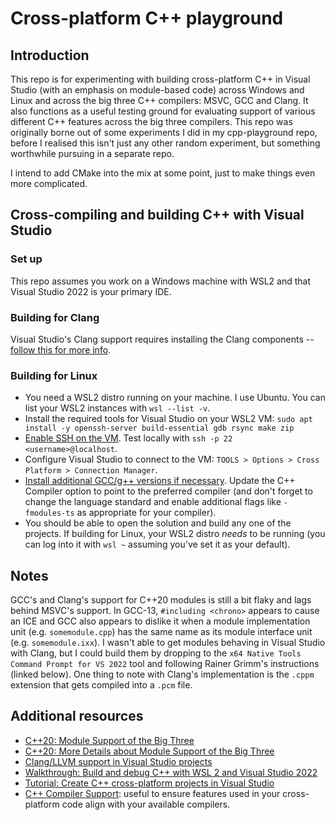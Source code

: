 # Cross-platform C++ playground

## Introduction

This repo is for experimenting with building cross-platform C++ in Visual Studio (with an emphasis on module-based code) across Windows and Linux and across the big three C++ compilers: MSVC, GCC and Clang. It also functions as a useful testing ground for evaluating support of various different C++ features across the big three compilers. This repo was originally borne out of some experiments I did in my cpp-playground repo, before I realised this isn't just any other random experiment, but something worthwhile pursuing in a separate repo.

I intend to add CMake into the mix at some point, just to make things even more complicated.

## Cross-compiling and building C++ with Visual Studio

### Set up

This repo assumes you work on a Windows machine with WSL2 and that Visual Studio 2022 is your primary IDE.

### Building for Clang

Visual Studio's Clang support requires installing the Clang components -- [follow this for more info](https://learn.microsoft.com/en-us/cpp/build/clang-support-msbuild?view=msvc-170).

### Building for Linux

* You need a WSL2 distro running on your machine. I use Ubuntu. You can list your WSL2 instances with `wsl --list -v`.
* Install the required tools for Visual Studio on your WSL2 VM: `sudo apt install -y openssh-server build-essential gdb rsync make zip`
* [Enable SSH on the VM](https://jmmv.dev/2022/02/wsl-ssh-access.html). Test locally with `ssh -p 22 <username>@localhost`.
* Configure Visual Studio  to connect to the VM: `TOOLS > Options > Cross Platform > Connection Manager`.
* [Install additional GCC/g++ versions if necessary](https://phoenixnap.com/kb/install-gcc-ubuntu). Update the C++ Compiler option to point to the preferred compiler (and don't forget to change the language standard and enable additional flags like `-fmodules-ts` as appropriate for your compiler).
* You should be able to open the solution and build any one of the projects. If building for Linux, your WSL2 distro _needs_ to be running (you can log into it with `wsl ~` assuming you've set it as your default).

## Notes

GCC's and Clang's support for C++20 modules is still a bit flaky and lags behind MSVC's support. In GCC-13, `#including <chrono>` appears to cause an ICE and GCC also appears to dislike it when a module implementation unit (e.g. `somemodule.cpp`) has the same name as its module interface unit (e.g. `somemodule.ixx`). I wasn't able to get modules behaving in Visual Studio with Clang, but I could build them by dropping to the `x64 Native Tools Command Prompt for VS 2022` tool and following Rainer Grimm's instructions (linked below). One thing to note with Clang's implementation is the `.cppm` extension that gets compiled into a `.pcm` file.

## Additional resources

* [C++20: Module Support of the Big Three](https://www.modernescpp.com/index.php/c20-module-support-of-the-big-three-compilers/)
* [C++20: More Details about Module Support of the Big Three](https://www.modernescpp.com/index.php/c20-more-details-about-module-support-of-the-big-three/)
* [Clang/LLVM support in Visual Studio projects](https://learn.microsoft.com/en-us/cpp/build/clang-support-msbuild?view=msvc-170)
* [Walkthrough: Build and debug C++ with WSL 2 and Visual Studio 2022](https://learn.microsoft.com/en-us/cpp/build/walkthrough-build-debug-wsl2?view=msvc-170)
* [Tutorial: Create C++ cross-platform projects in Visual Studio](https://learn.microsoft.com/en-us/cpp/build/get-started-linux-cmake?view=msvc-170)
* [C++ Compiler Support](https://en.cppreference.com/w/cpp/compiler_support): useful to ensure features used in your cross-platform code align with your available compilers.
